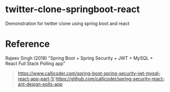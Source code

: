 # twitter-clone-springboot-react
Demonstration for twitter clone using spring boot and react

# Reference
Rajeev Singh (2018) "Spring Boot + Spring Security + JWT + MySQL + React Full Stack Polling app" 
> https://www.callicoder.com/spring-boot-spring-security-jwt-mysql-react-app-part-1/
 https://github.com/callicoder/spring-security-react-ant-design-polls-app
